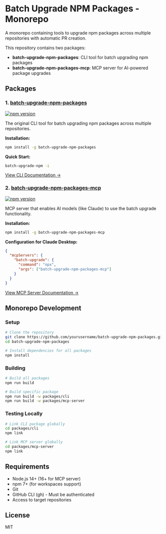 # Batch Upgrade NPM Packages - Monorepo

A monorepo containing tools to upgrade npm packages across multiple repositories with automatic PR creation.

This repository contains two packages:
- **batch-upgrade-npm-packages**: CLI tool for batch upgrading npm packages
- **batch-upgrade-npm-packages-mcp**: MCP server for AI-powered package upgrades

## Packages

### 1. [batch-upgrade-npm-packages](./packages/cli)
[![npm version](https://img.shields.io/npm/v/batch-upgrade-npm-packages.svg)](https://www.npmjs.com/package/batch-upgrade-npm-packages)

The original CLI tool for batch upgrading npm packages across multiple repositories.

**Installation:**
```bash
npm install -g batch-upgrade-npm-packages
```

**Quick Start:**
```bash
batch-upgrade-npm -i
```

[View CLI Documentation →](./packages/cli/README.md)

### 2. [batch-upgrade-npm-packages-mcp](./packages/mcp-server)
[![npm version](https://img.shields.io/npm/v/batch-upgrade-npm-packages-mcp.svg)](https://www.npmjs.com/package/batch-upgrade-npm-packages-mcp)

MCP server that enables AI models (like Claude) to use the batch upgrade functionality.

**Installation:**
```bash
npm install -g batch-upgrade-npm-packages-mcp
```

**Configuration for Claude Desktop:**
```json
{
  "mcpServers": {
    "batch-upgrade": {
      "command": "npx",
      "args": ["batch-upgrade-npm-packages-mcp"]
    }
  }
}
```

[View MCP Server Documentation →](./packages/mcp-server/README.md)

## Monorepo Development

### Setup
```bash
# Clone the repository
git clone https://github.com/yourusername/batch-upgrade-npm-packages.git
cd batch-upgrade-npm-packages

# Install dependencies for all packages
npm install
```

### Building
```bash
# Build all packages
npm run build

# Build specific package
npm run build -w packages/cli
npm run build -w packages/mcp-server
```

### Testing Locally
```bash
# Link CLI package globally
cd packages/cli
npm link

# Link MCP server globally
cd packages/mcp-server
npm link
```

## Requirements

- Node.js 14+ (16+ for MCP server)
- npm 7+ (for workspaces support)
- Git
- GitHub CLI (gh) - Must be authenticated
- Access to target repositories

## License

MIT
